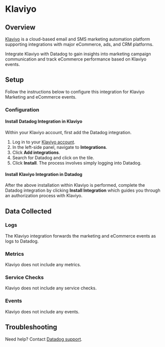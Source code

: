 # Klaviyo

## Overview

[Klaviyo][1] is a cloud-based email and SMS marketing automation platform supporting integrations with major eCommerce, ads, and CRM platforms.

Integrate Klaviyo with Datadog to gain insights into marketing campaign communication and track eCommerce performance based on Klaviyo events.

## Setup

Follow the instructions below to configure this integration for Klaviyo Marketing and eCommerce events.

### Configuration

#### Install Datadog Integration in Klaviyo
Within your Klaviyo account, first add the Datadog integration.

1. Log in to your [Klaviyo account][2].
2. In the left-side panel, navigate to **Integrations**.
3. Click **Add integrations**.
4. Search for Datadog and click on the tile.
5. Click **Install**. The process involves simply logging into Datadog.

#### Install Klaviyo Integration in Datadog
After the above installation within Klaviyo is performed, complete the Datadog integration by clicking 
**Install Integration** which guides you through an authorization process with Klaviyo.

## Data Collected

### Logs
The Klaviyo integration forwards the marketing and eCommerce events as logs to Datadog.

### Metrics

Klaviyo does not include any metrics.

### Service Checks

Klaviyo does not include any service checks.

### Events

Klaviyo does not include any events.

## Troubleshooting

Need help? Contact [Datadog support][3].

[1]: https://www.klaviyo.com/
[2]: https://www.klaviyo.com/login
[3]: https://docs.datadoghq.com/help/

